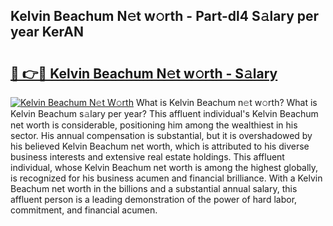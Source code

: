 ## Kelvin Beachum N𝚎t w𝚘rth - Part-dl4 S𝚊lary per year KerAN

# <h2><a href="http://gc26qpw.nevu.top/?p=Kelvin+Beachum">🔗 👉🔴 Kelvin Beachum N𝚎t w𝚘rth - S𝚊lary</a></h2>

[![Kelvin Beachum N𝚎t W𝚘rth](https://i.imgur.com/Oavwk0R.jpeg)](http://gc26qpw.nevu.top/?p=Kelvin+Beachum)
What is Kelvin Beachum n𝚎t w𝚘rth? What is Kelvin Beachum s𝚊lary per year?
This affluent individual's Kelvin Beachum net worth is considerable, positioning him among the wealthiest in his sector. His annual compensation is substantial, but it is overshadowed by his believed Kelvin Beachum net worth, which is attributed to his diverse business interests and extensive real estate holdings. This affluent individual, whose Kelvin Beachum net worth is among the highest globally, is recognized for his business acumen and financial brilliance. With a Kelvin Beachum net worth in the billions and a substantial annual salary, this affluent person is a leading demonstration of the power of hard labor, commitment, and financial acumen.
